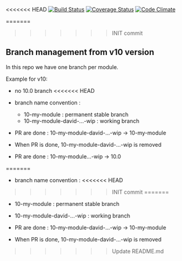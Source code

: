 <<<<<<< HEAD
[![Build Status](https://travis-ci.org/akretion/ak-odoo-incubator.svg?branch=10.0)](https://travis-ci.org/akretion/ak-odoo-incubator)
[![Coverage Status](https://coveralls.io/repos/github/akretion/ak-odoo-incubator/badge.svg?branch=10.0)](https://coveralls.io/github/akretion/ak-odoo-incubator?branch=10.0)
[![Code Climate](https://codeclimate.com/github/akretion/ak-odoo-incubator/badges/gpa.svg)](https://codeclimate.com/github/akretion/ak-odoo-incubator)


=======
>>>>>>> INIT commit
## Branch management from v10 version

In this repo we have one branch per module.

Example for v10:

- no 10.0 branch
<<<<<<< HEAD
- branch name convention :
  - 10-my-module : permanent stable branch
  - 10-my-module-david-...-wip : working branch

 - PR are done : 10-my-module-david-...-wip -> 10-my-module
 - When PR is done, 10-my-module-david-...-wip is removed
 - PR are done : 10-my-module...-wip -> 10.0

=======
- branch name convention : 
<<<<<<< HEAD
>>>>>>> INIT commit
=======
  - 10-my-module : permanent stable branch
  - 10-my-module-david-...-wip : working branch
  
 - PR are done : 10-my-module-david-...-wip -> 10-my-module
 - When PR is done, 10-my-module-david-...-wip is removed
 
>>>>>>> Update README.md
